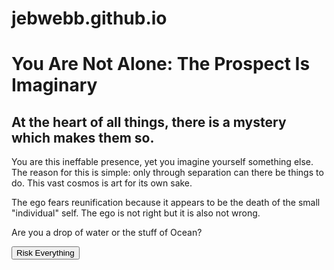 # jebwebb.github.io
<html>
<body>
<h1>You Are Not Alone: The Prospect Is Imaginary</h1>
<h2>At the heart of all things, there is a mystery which makes them so.</h2>

<p>You are this ineffable presence, yet you imagine yourself something else. The reason for this is simple: only through separation can there be things to do. This vast cosmos is art for its own sake.</p>
<p>The ego fears reunification because it appears to be the death of the small "individual" self. The ego is not right but it is also not wrong.</p>
<p>Are you a drop of water or the stuff of Ocean?</p>

<button onclick="myFunction()">Risk Everything</button>

<p id="demo"></p>

<script>
function myFunction() {
  document.getElementById("demo").innerHTML = "Congratulations! You have been intiated into the Great Mystery.";
}
</script>

</body>
</html>
